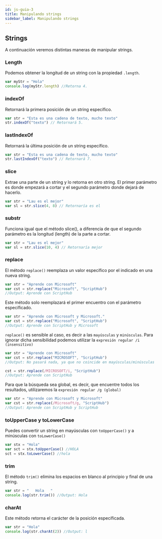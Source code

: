 ```yaml
---
id: js-guia-3
title: Manipulando strings
sidebar_label: Manipulando strings
---
```


## Strings
A continuación veremos distintas maneras de manipular strings.
### Length
Podemos obtener la longitud de un string con la propiedad `.length`.

```js
var myStr = "Hola"
console.log(myStr.length) //Retorna 4.
```
### indexOf
Retornará la primera posición de un string específico.

```js
var str = "Esta es una cadena de texto, mucho texto"
str.indexOf("texto") // Retornará 5.
```

### lastIndexOf
Retornará la última posición de un string específico.

```js
var str = "Esta es una cadena de texto, mucho texto"
str.lastIndexOf("texto") // Retornará 7.
```

### slice
Extrae una parte de un string y lo retorna en otro string. El primer parámetro es donde empezará a cortar y el segundo parámetro donde dejará de hacerlo.

```js
var str = "Lau es el mejor"
var sl = str.slice(4, 8) // Retornaría es el
```

### substr
Funciona igual que el método slice(), a diferencia de que el segundo parámetro es la longitud (length) de la parte a cortar.

```js
var str = "Lau es el mejor"
var sl = str.slice(10, 4) // Retornaría mejor
```
### replace
El método `replace()` reemplaza un valor específico por el indicado en una nueva string.

```js
var str = "Aprende con Microsoft"
var cst = str.replace("Microsoft", "ScriptHub")
//Output: Aprende con ScriptHub
```

Este método solo reemplazará el primer encuentro con el parámetro específicado.

```js
var str = "Aprende con Microsoft y Microsoft."
var cst = str.replace("Microsoft", "ScriptHub")
//Output: Aprende con ScriptHub y Microsoft
```

`replace()` es sensible al caso, es decir a las `mayúsculas` y `minúsculas`.
Para ignorar dicha sensibilidad podemos utilizar la `expresión regular /i (insensitivo)`

```js
var str = "Aprende con Microsoft"
var cst = str.replace("MICROSOFT", "ScriptHub")
//Output: No pasará nada, ya que no coincide en mayúsculas/minúsculas

cst = str.replace(/MICROSOFT/i, "ScriptHub")
//Output: Aprende con ScriptHub
```

Para que la búsqueda sea global, es decir, que encuentre todos los resultados, utilizaremos la `expresión regular /g (global)`

```js
var str = "Aprende con Microsoft y Microsoft"
var cst = str.replace(/Microsoft/g, "ScriptHub")
//Output: Aprende con ScriptHub y ScriptHub
```

### toUpperCase y toLowerCase
Puedes convertir un string en mayúsculas con `toUpperCase()` y a minúsculas con `toLowerCase()`

```js
var stx = "Hola"
var sct = stx.toUpperCase() //HOLA
sct = stx.toLowerCase() //hola
```

### trim
El método `trim()` elimina los espacios en blanco al principio y final de una string.

```js
var str = "   Hola   "
console.log(str.trim()) //Output: Hola
```

### charAt
Este método retorna el carácter de la posición específicada.

```js
var str = "Hola"
console.log(str.charAt(2)) //Output: l
```
